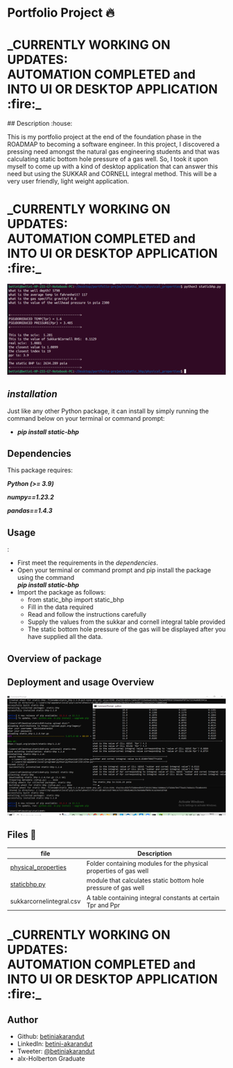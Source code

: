 # Portfolio Project :fire:
<p><h1>_CURRENTLY WORKING ON UPDATES:<br>AUTOMATION COMPLETED and INTO UI OR DESKTOP APPLICATION :fire:_</h1></p>
## Description :house:

This is my portfolio project at the end of the foundation phase in the ROADMAP to becoming a software engineer.
In this project, I discovered a pressing need amongst the natural gas engineering students and that was calculating static bottom hole pressure of a gas well. So, I took it upon myself to come up with a kind of desktop application that can answer this need but using the SUKKAR and CORNELL integral method. This will be a very user friendly, light weight application.<br>

<p><h1>_CURRENTLY WORKING ON UPDATES:<br>AUTOMATION COMPLETED and INTO UI OR DESKTOP APPLICATION :fire:_</h1></p>

<p><img src="./assets/automation.png"/></p>


## _installation_

Just like any other Python package, it can install by simply running the command below on your terminal or command prompt:

- **_pip install static-bhp_**

## Dependencies

This package requires:

**_Python (>= 3.9)_**

**_numpy==1.23.2_**

**_pandas==1.4.3_**

## <h2>Usage</h2>:

- First meet the requirements in the _dependencies_.
- Open your terminal or command prompt and pip install the package using the command<br>**_pip install static-bhp_**
- Import the package as follows:
  - from static_bhp import static_bhp
  - Fill in the data required
  - Read and follow the instructions carefully
  - Supply the values from the sukkar and cornell integral table provided
  - The static bottom hole pressure of the gas will be displayed after you have supplied all the data.

## Overview of package

<p><h2>Deployment and usage Overview</h2></p>
<p><img src="./assets/finalbreathe.png"/></p>

## Files :pencil:

| file                                                     | Description                                                       |
| -------------------------------------------------------- | ----------------------------------------------------------------- |
| [physical_properties](./static_bhp/physical_properties/) | Folder containing modules for the physical properties of gas well |
| [staticbhp.py](./static_bhp/staticbhp.py)                | module that calculates static bottom hole pressure of gas well    |
| sukkarcornelintegral.csv                                 | A table containing integral constants at certain Tpr and Ppr      |

<p><h1>_CURRENTLY WORKING ON UPDATES:<br>AUTOMATION COMPLETED and INTO UI OR DESKTOP APPLICATION :fire:_</h1></p>

## Author

- Github: [betiniakarandut](https://www.github.com/betiniakarandut)
- LinkedIn: [betini-akarandut](https://www.linkedin.com/in/betini-akarandut-24654321a)
- Tweeter: [@betiniakarandut](https://twitter.com/betiniakarandut)
- alx-Holberton Graduate
